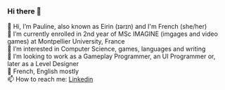 ### Hi there 👋

<!--
**NeonVhenan/NeonVhenan** is a ✨ _special_ ✨ repository because its `README.md` (this file) appears on your GitHub profile.

Here are some ideas to get you started:

- 🔭 I’m currently working on ...
- 🌱 I’m currently learning ...
- 👯 I’m looking to collaborate on ...
- 🤔 I’m looking for help with ...
- 💬 Ask me about ...
- 📫 How to reach me: ...
- 😄 Pronouns: ...
- ⚡ Fun fact: ...
-->

👋 Hi, I’m Pauline, also known as Eirin (ɪərɪn) and I'm French (she/her) <br/>
🌱 I’m currently enrolled in 2nd year of MSc IMAGINE (imgages and video games) at Montpellier University, France <br/>
💞️ I’m interested in Computer Science, games, languages and writing <br/>
👀 I’m looking to work as a Gameplay Programmer, an UI Programmer or, later as a Level Designer <br/>
💬 French, English mostly <br/>
📫 How to reach me: <a href="linkedin.com/in/pauline-cespedes-487230140/">Linkedin</a>
